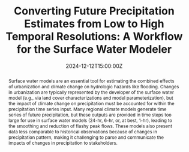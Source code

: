---
# Enter presentation abstract, use quotation marks.
abstract: Surface water models are an essential tool for estimating the combined effects of urbanization and climate change on hydrologic hazards like flooding. Changes in urbanization are typically represented by the developer of the surface water model (e.g., via land cover characterizations and model parameterization), but the impact of climate change on precipitation must be accounted for within the precipitation time series input. Many regional climate models generate time series of future precipitation, but these outputs are provided in time steps too large for use in surface water models (24-hr, 6-hr, or, at best, 1-hr), leading to the smoothing and reduction of flashy peak flows. These models also present data less comparable to historical observations because of changes in precipitation pattern, making it challenging to parse and communicate the impacts of changes in precipitation to stakeholders.
all_day: false
# List authors with dashes exactly as appears in the person's Author page (e.g., Carolyn B. Voter, Rachel Zobel)
authors:
- Austin K. Farnum
- Carolyn B. Voter
# Start date and time, format "YYYY-MM-DDTHH:MM:SSZ"
date: "2024-12-12T15:00:00Z"
# End date and time, format "YYYY-MM-DDTHH:MM:SSZ"
date_end: "2024-12-12T15:10:00Z"
# Conference name
event: 2024 American Geophysical Union Fall Meeting
# Link to conference page/program.
event_url: https://agu.confex.com/agu/agu24/meetingapp.cgi
featured: false
# Give image credit in caption, e.g.: 'Image credit: [AGU WaterSciCon](https://www.agu.org/waterscicon)'
image:
  caption: 'Image credit: [AGU](https://www.agu.org/)'
# City, State of conference
location: Washington D.C.
# Name of associated project(s) as appear in directory name (i.e., YYYYProjectStarted_ShortName)
projects:
- 2023_Precip
# Need something here, but not too important: just copy in: "2024-06-30T00:00:00Z" or current date/time
publishDate: "2024-06-30T00:00:00Z"
slides: null
# Specify Poster, Talk, Invited Talk, Lightning Talk, etc.
summary: Talk
tags: []
# Title of presentation
title: "Converting Future Precipitation Estimates from Low to High Temporal Resolutions: A Workflow for the Surface Water Modeler"
url_code: ""
url_pdf: ""
url_slides: ""
url_video: ""
---